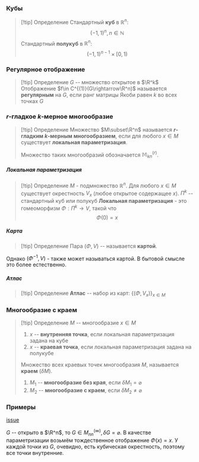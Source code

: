 ### Кубы
>[!tip] Определение
>Стандартный **куб** в $\mathbb{R}^n$:
>$$(-1,1)^n, n \in \mathbb{N}$$
>Стандартный **полукуб** в $\mathbb{R}^n$:
>$$(-1,1)^{n-1} \times [0,1)$$ 
### Регулярное отображение 
>[!tip] Определение
>$G$ -- множество открытое в $\R^k$
>Отображение $f\in C^{(1)}(G\rightarrow\R^n)$ называется **регулярным** на $G$, если ранг матрицы Якоби равен $k$ во всех точках $G$
### $r$-гладкое $k$-мерное многообразие
>[!tip] Определение
>Множество $M\subset\R^n$ называется **$r$-гладким $k$-мерным многообразием**, если для любого $x\in M$ существует **локальная параметризация**.
>
>Множество таких многообразий обозначается $\mathbb{M}^{(r)}_{kn}$.
##### Локальная параметризация
>[!tip] Определение
>$M$ - подмножество $\mathbb{R}^n$. Для любого $x \in M$ существует окрестность $V_x$ (любое открытое содержащее $x$).
>$\Pi^k$ -- стандартный куб или полукуб
>**Локальная параметризация** - это гомеоморфизм $\Phi: \Pi^k \rightarrow V$, такой что $$\Phi(0) = x$$
##### Карта
>[!tip] Определение
>Пара $(\Phi, V)$ -- называется **картой**.

Однако $(\Phi^{-1}, V)$ - также может называться картой. В бытовой смысле это более естественно.
##### Атлас
>[!tip] Определение
>**Атлас** -- набор из карт: $\{(\Phi, V_x)\}_{x\in M}$
### Многообразие с краем
>[!tip] Определение
>$M$ -- многообразие
>$x\in M$
>1. $x$ -- **внутренняя точка**, если локальная параметризация задана на кубе
>2. $x$ -- **краевая точка**, если локальная параметризация задана на полукубе
>
>Множество всех краевых точек многообразия $M$, называется **краем** ($\delta M$).
>1. $M_1$ -- **многообразие без края**, если $\delta M_1 = \varnothing$
>2. $M_2$ -- **многообразие с краем**, если $\delta M_2 \not = \varnothing$
### Примеры
[issue](https://github.com/Ismaxis/4sem-exam-prep/issues/2)

$G$ -- открыто в $\R^n$, то $G\in M^{(\infty)}_{nn}, \delta G = \varnothing$.
В качестве параметризации возьмём тождественное отображение $\Phi(x)=x$. У каждой точки из $G$, очевидно, есть кубическая окрестность, поэтому все точки внутренние.
